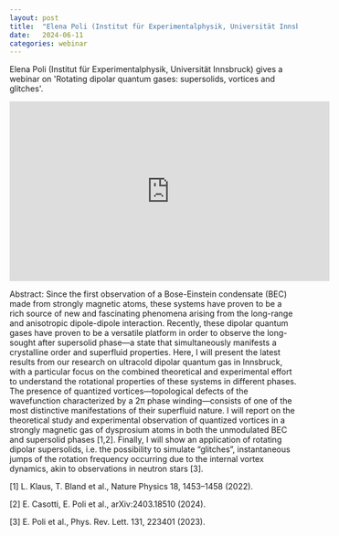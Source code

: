 ```yaml
---
layout: post
title:  "Elena Poli (Institut für Experimentalphysik, Universität Innsbruck) gives a webinar on 'Rotating dipolar quantum gases: supersolids, vortices and glitches' (4PM UK time - 11th June)"
date:   2024-06-11
categories: webinar
---
```

Elena Poli (Institut für Experimentalphysik, Universität Innsbruck) gives a webinar on 'Rotating dipolar quantum gases: supersolids, vortices and glitches'.

<iframe width="560" height="315" src="https://www.youtube.com/embed/hkbVhfm0Oy4?si=-MDYTOIOUKOkD9Ab" title="YouTube video player" frameborder="0" allow="accelerometer; autoplay; clipboard-write; encrypted-media; gyroscope; picture-in-picture; web-share" referrerpolicy="strict-origin-when-cross-origin" allowfullscreen></iframe>

Abstract: Since the first observation of a Bose-Einstein condensate (BEC) made from strongly magnetic atoms, these systems have proven to be a rich source of new and fascinating phenomena arising from the long-range and anisotropic dipole-dipole interaction. Recently, these dipolar quantum gases have proven to be a versatile platform in order to observe the long-sought after supersolid phase—a state that simultaneously manifests a crystalline order and superfluid properties. Here, I will present the latest results from our research on ultracold dipolar quantum gas in Innsbruck, with a particular focus on the combined theoretical and experimental effort to understand the rotational properties of these systems in different phases. The presence of quantized vortices—topological defects of the wavefunction characterized by a 2π phase winding—consists of one of the most distinctive manifestations of their superfluid nature. I will report on the theoretical study and experimental observation of quantized vortices in a strongly magnetic gas of dysprosium atoms in both the unmodulated BEC and supersolid phases [1,2]. Finally, I will show an application of rotating dipolar supersolids, i.e. the possibility to simulate “glitches”, instantaneous jumps of the rotation frequency occurring due to the internal vortex dynamics, akin to observations in neutron stars [3].

[1] L. Klaus, T. Bland et al., Nature Physics 18, 1453–1458 (2022).

[2] E. Casotti, E. Poli et al., arXiv:2403.18510 (2024).

[3] E. Poli et al., Phys. Rev. Lett. 131, 223401 (2023).





